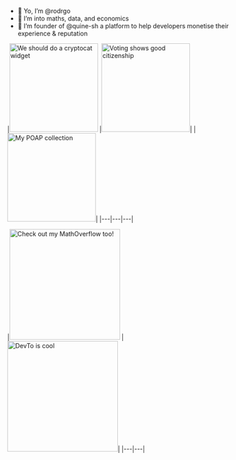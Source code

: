 - 🖖 Yo, I’m @rodrgo
- 🧮 I’m into maths, data, and economics
- 🌱 I’m founder of @quine-sh a platform to help developers monetise their experience & reputation

|<img src="https://stats.quine.sh/rms/web3" alt="We should do a cryptocat widget" width="200px">
|<img src="https://stats.quine.sh/rms/snapshot" alt="Voting shows good citizenship" width="200px">|
|<img src="https://stats.quine.sh/rms/poap" alt="My POAP collection" width="200px">|
|---|---|---|

|<img src="https://stats.quine.sh/rms/stack-overflow" alt="Check out my MathOverflow too!" width="250px">
|<img src="https://stats.quine.sh/rms/dev-to" alt="DevTo is cool" width="250px">|
|---|---|
